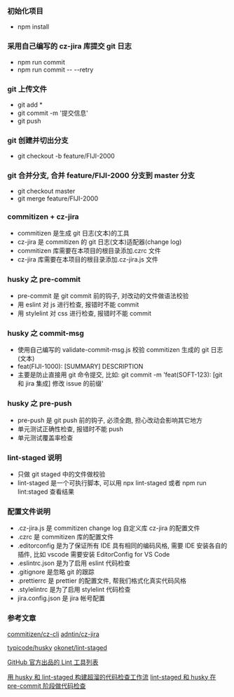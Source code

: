 ### 初始化项目

- npm install

### 采用自己编写的 cz-jira 库提交 git 日志

- npm run commit
- npm run commit -- --retry

### git 上传文件

- git add \*
- git commit -m '提交信息'
- git push

### git 创建并切出分支

- git checkout -b feature/FIJI-2000

### git 合并分支, 合并 feature/FIJI-2000 分支到 master 分支

- git checkout master
- git merge feature/FIJI-2000

### commitizen + cz-jira

- commitizen 是生成 git 日志(文本)的工具
- cz-jira 是 commitizen 的 git 日志(文本)适配器(change log)
- commitizen 库需要在本项目的根目录添加.czrc 文件
- cz-jira 库需要在本项目的根目录添加.cz-jira.js 文件

### husky 之 pre-commit

- pre-commit 是 git commit 前的钩子, 对改动的文件做语法校验
- 用 eslint 对 js 进行检查, 报错时不能 commit
- 用 stylelint 对 css 进行检查, 报错时不能 commit

### husky 之 commit-msg

- 使用自己编写的 validate-commit-msg.js 校验 commitizen 生成的 git 日志(文本)
- feat(FIJI-1000): [SUMMARY] DESCRIPTION
- 主要是防止直接用 git 命令提交, 比如: git commit -m 'feat(SOFT-123): [git 和 jira 集成] 修改 issue 的前缀'

### husky 之 pre-push

- pre-push 是 git push 前的钩子, 必须全跑, 担心改动会影响其它地方
- 单元测试正确性检查, 报错时不能 push
- 单元测试覆盖率检查

### lint-staged 说明

- 只做 git staged 中的文件做校验
- lint-staged 是一个可执行脚本, 可以用 npx lint-staged 或者 npm run lint:staged 查看结果

### 配置文件说明

- .cz-jira.js 是 commitizen change log 自定义库 cz-jira 的配置文件
- .czrc 是 commitizen 库的配置文件
- .editorconfig 是为了保证所有 IDE 具有相同的编码风格, 需要 IDE 安装各自的插件, 比如 vscode 需要安装 EditorConfig for VS Code
- .eslintrc.json 是为了启用 eslint 代码检查
- .gitignore 是忽略 git 的跟踪
- .prettierrc 是 prettier 的配置文件, 帮我们格式化真实代码风格
- .stylelintrc 是为了启用 stylelint 代码检查
- jira.config.json 是 jira 帐号配置

### 参考文章

[commitizen/cz-cli](https://github.com/commitizen/cz-cli)
[adntin/cz-jira](https://github.com/adntin/cz-jira)

[typicode/husky](https://github.com/typicode/husky)
[okonet/lint-staged](https://github.com/okonet/lint-staged)

[GitHub 官方出品的 Lint 工具列表](https://github.com/collections/clean-code-linters)

[用 husky 和 lint-staged 构建超溜的代码检查工作流](https://segmentfault.com/a/1190000009546913)
[lint-staged 和 husky 在 pre-commit 阶段做代码检查](https://dsb123dsb.github.io/2018/05/26/lint-staged%E5%92%8Chusky%E5%9C%A8pre-commit%E9%98%B6%E6%AE%B5%E5%81%9A%E4%BB%A3%E7%A0%81%E6%A3%80%E6%9F%A5/)

